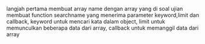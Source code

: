 langjah pertama membuat array name dengan array yang di soal ujian
membuat function searchname yang menerima parameter keyword,limit dan callback, keyword untuk mencari kata dalam object, limit untuk memunculkan beberapa data dari array, callback untuk memanggil data dari array
